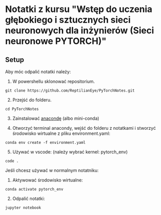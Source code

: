 # Notatki z kursu "Wstęp do uczenia głębokiego i sztucznych sieci neuronowych dla inżynierów (Sieci neuronowe PYTORCH)"

## Setup

Aby móc odpalić notatki należy:

1. W powershellu sklonować repositorium. <br>

```
git clone https://github.com/ReptilianEye/PyTorchNotes.git
```

2. Przejść do folderu.

```
cd PyTorchNotes
```

3. Zainstalować [anacondę](https://www.anaconda.com/products/individual) (albo mini-conda)

4. Otworzyć terminal anacondy, wejść do folderu z notatkami i stworzyć środowisko wirtualne z pliku environment.yaml:

```
conda env create -f environment.yaml
```

5. Używać w vscode: (należy wybrać kernel: pytorch_env)

```
code .
```

Jeśli chcesz używać w normalnym notatniku:

1. Aktywować środowisko wirtualne:

```
conda activate pytorch_env
```

2. Odpalić notatki:

```
jupyter notebook
```
